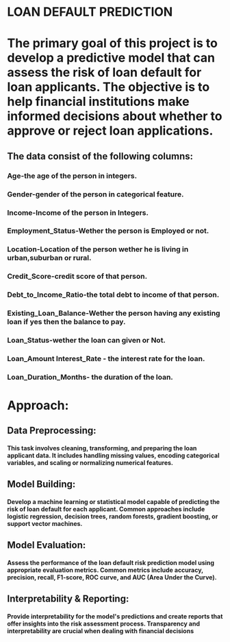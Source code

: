 # LOAN DEFAULT PREDICTION
# The primary goal of this project is to develop a predictive model that can assess the risk of loan default for loan applicants. The objective is to help financial institutions make informed decisions about whether to approve or reject loan applications.
## The data consist of the following columns:
### Age-the age of the person in integers.
### Gender-gender of the person in categorical feature.
### Income-Income of the person in Integers.
### Employment_Status-Wether the person is Employed or not.
### Location-Location of the person wether he is living in urban,suburban or rural.
### Credit_Score-credit score of that person.
### Debt_to_Income_Ratio-the total debt to income of that person.
### Existing_Loan_Balance-Wether the person having any existing loan if yes then the balance to pay.
### Loan_Status-wether the loan can given or Not.
### Loan_Amount	Interest_Rate	- the interest rate for the loan.
### Loan_Duration_Months- the duration of the loan.
# Approach:
## Data Preprocessing: 
#### This task involves cleaning, transforming, and preparing the loan applicant data. It includes handling missing values, encoding categorical variables, and scaling or normalizing numerical features.
## Model Building: 
#### Develop a machine learning or statistical model capable of predicting the risk of loan default for each applicant. Common approaches include logistic regression, decision trees, random forests, gradient boosting, or support vector machines.
## Model Evaluation: 
#### Assess the performance of the loan default risk prediction model using appropriate evaluation metrics. Common metrics include accuracy, precision, recall, F1-score, ROC curve, and AUC (Area Under the Curve).
## Interpretability & Reporting:
#### Provide interpretability for the model's predictions and create reports that offer insights into the risk assessment process. Transparency and interpretability are crucial when dealing with financial decisions
